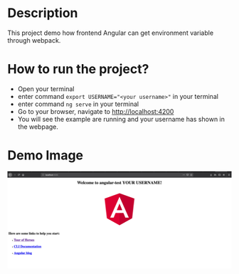 # Description

This project demo how frontend Angular can get environment variable through webpack.

# How to run the project?

- Open your terminal
- enter command `export USERNAME="<your username>"` in your terminal
- enter command `ng serve` in your terminal
- Go to your browser, navigate to [http://localhost:4200](http://localhost:4200)
- You will see the example are running and your username has shown in the webpage.

# Demo Image

![alt text](https://github.com/DanielChuDC/angular_webpack_with_env/blob/master/img/demo1.png)
